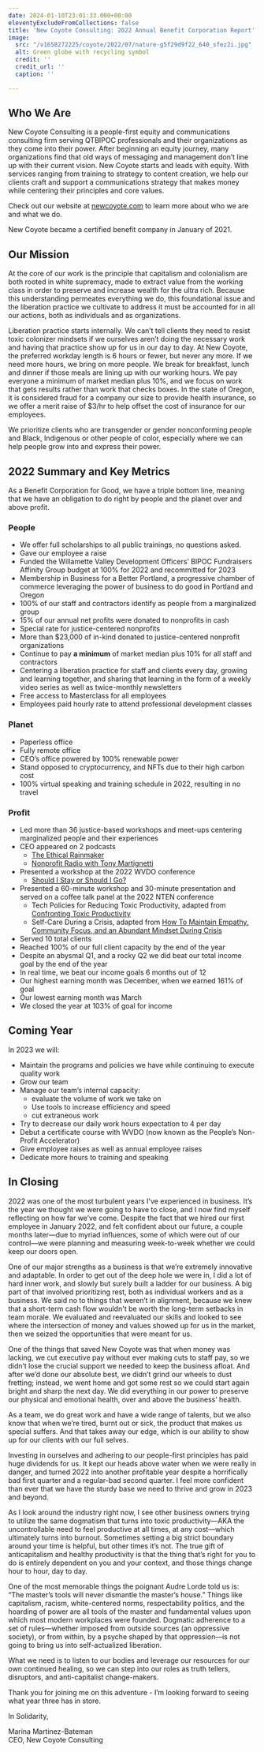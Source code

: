 ```yaml
---
date: 2024-01-10T23:01:33.000+00:00
eleventyExcludeFromCollections: false
title: 'New Coyote Consulting: 2022 Annual Benefit Corporation Report'
image:
  src: "/v1658272225/coyote/2022/07/nature-g5f29d9f22_640_sfez2i.jpg"
  alt: Green globe with recycling symbol
  credit: ''
  credit_url: ''
  caption: ''

---
```

## Who We Are

New Coyote Consulting is a people-first equity and communications consulting firm serving QTBIPOC professionals and their organizations as they come into their power. After beginning an equity journey, many organizations find that old ways of messaging and management don’t line up with their current vision. New Coyote starts and leads with equity. With services ranging from training to strategy to content creation, we help our clients craft and support a communications strategy that makes money while centering their principles and core values.

Check out our website at [newcoyote.com](https://newcoyote.com/) to learn more about who we are and what we do.

New Coyote became a certified benefit company in January of 2021.


## Our Mission

At the core of our work is the principle that capitalism and colonialism are both rooted in white supremacy, made to extract value from the working class in order to preserve and increase wealth for the ultra rich. Because this understanding permeates everything we do, this foundational issue and the liberation practice we cultivate to address it must be accounted for in all our actions, both as individuals and as organizations.

Liberation practice starts internally. We can’t tell clients they need to resist toxic colonizer mindsets if we ourselves aren’t doing the necessary work and having that practice show up for us in our day to day. At New Coyote, the preferred workday length is 6 hours or fewer, but never any more. If we need more hours, we bring on more people. We break for breakfast, lunch and dinner if those meals are lining up with our working hours. We pay everyone a minimum of market median plus 10%, and we focus on work that gets results rather than work that checks boxes. In the state of Oregon, it is considered fraud for a company our size to provide health insurance, so we offer a merit raise of $3/hr to help offset the cost of insurance for our employees.

We prioritize clients who are transgender or gender nonconforming people and Black, Indigenous or other people of color, especially where we can help people grow into and express their power.


## 2022 Summary and Key Metrics

As a Benefit Corporation for Good, we have a triple bottom line, meaning that we have an obligation to do right by people and the planet over and above profit.

### People

* We offer full scholarships to all public trainings, no questions asked.
* Gave our employee a raise
* Funded the Willamette Valley Development Officers’ BIPOC Fundraisers Affinity Group budget at 100% for 2022 and recommitted for 2023
* Membership in Business for a Better Portland, a progressive chamber of commerce leveraging the power of business to do good in Portland and Oregon
* 100% of our staff and contractors identify as people from a marginalized group
* 15% of our annual net profits were donated to nonprofits in cash
* Special rate for justice-centered nonprofits
* More than $23,000 of in-kind donated to justice-centered nonprofit organizations
* Continue to pay **a minimum** of market median plus 10% for all staff and contractors
* Centering a liberation practice for staff and clients every day, growing and learning together, and sharing that learning in the form of a weekly video series as well as twice-monthly newsletters
* Free access to Masterclass for all employees
* Employees paid hourly rate to attend professional development classes

### Planet

* Paperless office
* Fully remote office
* CEO’s office powered by 100% renewable power
* Stand opposed to cryptocurrency, and NFTs due to their high carbon cost
* 100% virtual speaking and training schedule in 2022, resulting in no travel

### Profit

* Led more than 36 justice-based workshops and meet-ups centering marginalized people and their experiences
* CEO appeared on 2 podcasts
    * [The Ethical Rainmaker](http://www.theethicalrainmaker.com/listen-now/s3-episode-8-how-i-figured-out-i-suffer-from-toxic-productivity-ft-marina-martinez-bateman3430279)
    * [Nonprofit Radio with Tony Martignetti](https://tonymartignetti.com/2022/07/nonprofit-radio-for-august-1-2022-tech-policies-that-reduce-toxic-productivity/)
* Presented a workshop at the 2022 WVDO conference
    * [Should I Stay or Should I Go?](https://newcoyote.com/workshop/should-i-stay-or-should-i-go/)
* Presented a 60-minute workshop and 30-minute presentation and served on a coffee talk panel at the 2022 NTEN conference
    * Tech Policies for Reducing Toxic Productivity, adapted from [Confronting Toxic Productivity](https://newcoyote.com/workshop/confronting-toxic-productivity-workplace-learning-module/)
    * Self-Care During a Crisis, adapted from [How To Maintain Empathy, Community Focus, and an Abundant Mindset During Crisis](https://newcoyote.com/workshop/how-to-maintain-empathy-community-focus-and-an-abundant-mindset-during-crisis/)
* Served 10 total clients
* Reached 100% of our full client capacity by the end of the year
* Despite an abysmal Q1, and a rocky Q2 we did beat our total income goal by the end of the year
* In real time, we beat our income goals 6 months out of 12
* Our highest earning month was December, when we earned 161% of goal
* Our lowest earning month was March
* We closed the year at 103% of goal for income


## Coming Year

In 2023 we will:

* Maintain the programs and policies we have while continuing to execute quality work
* Grow our team
* Manage our team’s internal capacity:
    * evaluate the volume of work we take on
    * Use tools to increase efficiency and speed
    * cut extraneous work
* Try to decrease our daily work hours expectation to 4 per day
* Debut a certificate course with WVDO (now known as the People’s Non-Profit Accelerator)
* Give employee raises as well as annual employee raises
* Dedicate more hours to training and speaking


## In Closing

2022 was one of the most turbulent years I've experienced in business. It’s the year we thought we were going to have to close, and I now find myself reflecting on how far we’ve come. Despite the fact that we hired our first employee in January 2022, and felt confident about our future, a couple months later—due to myriad influences, some of which were out of our control—we were planning and measuring week-to-week whether we could keep our doors open.

One of our major strengths as a business is that we’re extremely innovative and adaptable. In order to get out of the deep hole we were in, I did a lot of hard inner work, and slowly but surely built a ladder for our business. A big part of that involved prioritizing rest, both as individual workers and as a business. We said no to things that weren’t in alignment, because we knew that a short-term cash flow wouldn't be worth the long-term setbacks in team morale. We evaluated and reevaluated our skills and looked to see where the intersection of money and values showed up for us in the market, then we seized the opportunities that were meant for us.

One of the things that saved New Coyote was that when money was lacking, we cut executive pay without ever making cuts to staff pay, so we didn’t lose the crucial support we needed to keep the business afloat. And after we’d done our absolute best, we didn’t grind our wheels to dust fretting; instead, we went home and got some rest so we could start again bright and sharp the next day. We did everything in our power to preserve our physical and emotional health, over and above the business’ health.

As a team, we do great work and have a wide range of talents, but we also know that when we’re tired, burnt out or sick, the product that makes us special suffers. And that takes away our edge, which is our ability to show up for our clients with our full selves.

Investing in ourselves and adhering to our people-first principles has paid huge dividends for us. It kept our heads above water when we were really in danger, and turned 2022 into another profitable year despite a horrifically bad first quarter and a regular-bad second quarter. I feel more confident than ever that we have the sturdy base we need to thrive and grow in 2023 and beyond.

As I look around the industry right now, I see other business owners trying to utilize the same dogmatism that turns into toxic productivity—AKA the uncontrollable need to feel productive at all times, at any cost—which ultimately turns into burnout. Sometimes setting a big strict boundary around your time is helpful, but other times it’s not. The true gift of anticapitalism and healthy productivity is that the thing that’s right for you to do is entirely dependent on you and your context, and those things change hour to hour, day to day.

One of the most memorable things the poignant Audre Lorde told us is: “The master’s tools will never dismantle the master’s house.” Things like capitalism, racism, white-centered norms, respectability politics, and the hoarding of power are all tools of the master and fundamental values upon which most modern workplaces were founded. Dogmatic adherence to a set of rules—whether imposed from outside sources (an oppressive society), or from within, by a psyche shaped by that oppression—is not going to bring us into self-actualized liberation.

What we need is to listen to our bodies and leverage our resources for our own continued healing, so we can step into our roles as truth tellers, disruptors, and anti-capitalist change-makers.

Thank you for joining me on this adventure - I’m looking forward to seeing what year three has in store.

In Solidarity,

Marina Martinez-Bateman  
CEO, New Coyote Consulting
